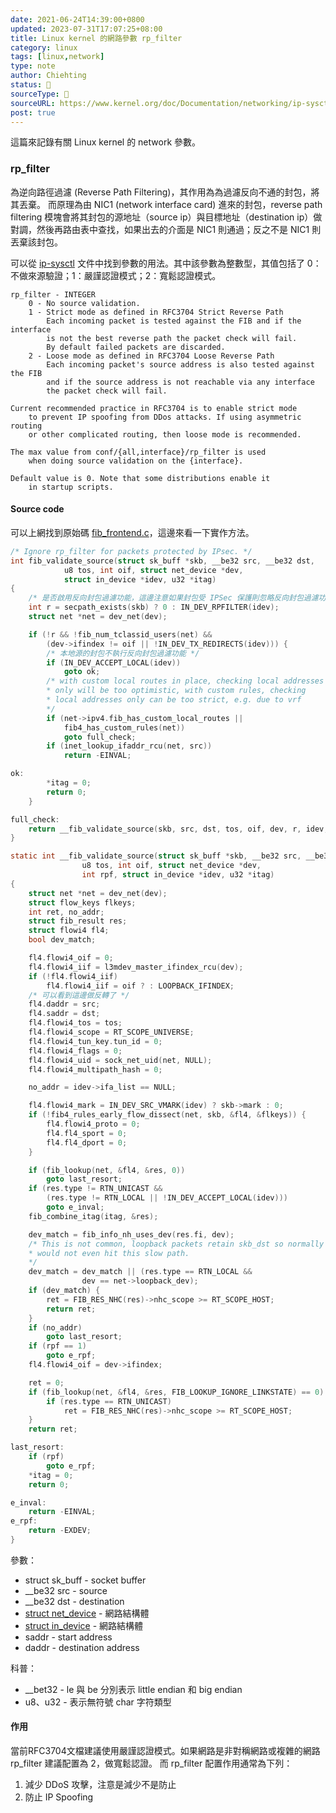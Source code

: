 ```yaml
---
date: 2021-06-24T14:39:00+0800
updated: 2023-07-31T17:07:25+08:00
title: Linux kernel 的網路參數 rp_filter
category: linux
tags: [linux,network]
type: note
author: Chiehting
status: 🌲
sourceType: 📜️
sourceURL: https://www.kernel.org/doc/Documentation/networking/ip-sysctl.txt
post: true
---
```


這篇來記錄有關 Linux kernel 的 network 參數。

<!--more-->

### rp_filter

為逆向路徑過濾 (Reverse Path Filtering)，其作用為為過濾反向不通的封包，將其丟棄。
而原理為由 NIC1 (network interface card) 進來的封包，reverse path filtering 模塊會將其封包的源地址（source ip）與目標地址（destination ip）做對調，然後再路由表中查找，如果出去的介面是 NIC1 則通過；反之不是 NIC1 則丟棄該封包。

可以從 [ip-sysctl](https://www.kernel.org/doc/Documentation/networking/ip-sysctl.txt) 文件中找到參數的用法。其中該參數為整數型，其值包括了 0：不做來源驗證；1：嚴謹認證模式；2：寬鬆認證模式。

    rp_filter - INTEGER
        0 - No source validation.
        1 - Strict mode as defined in RFC3704 Strict Reverse Path
            Each incoming packet is tested against the FIB and if the interface
            is not the best reverse path the packet check will fail.
            By default failed packets are discarded.
        2 - Loose mode as defined in RFC3704 Loose Reverse Path
            Each incoming packet's source address is also tested against the FIB
            and if the source address is not reachable via any interface
            the packet check will fail.

    Current recommended practice in RFC3704 is to enable strict mode
        to prevent IP spoofing from DDos attacks. If using asymmetric routing
        or other complicated routing, then loose mode is recommended.

    The max value from conf/{all,interface}/rp_filter is used
        when doing source validation on the {interface}.

    Default value is 0. Note that some distributions enable it
        in startup scripts.

#### Source code

可以上網找到原始碼 [fib_frontend.c](https://elixir.bootlin.com/linux/latest/source/net/ipv4/fib_frontend.c#L419)，這邊來看一下實作方法。

```c
/* Ignore rp_filter for packets protected by IPsec. */
int fib_validate_source(struct sk_buff *skb, __be32 src, __be32 dst,
            u8 tos, int oif, struct net_device *dev,
            struct in_device *idev, u32 *itag)
{
    /* 是否啟用反向封包過濾功能，這邊注意如果封包受 IPSec 保護則忽略反向封包過濾功能 */
    int r = secpath_exists(skb) ? 0 : IN_DEV_RPFILTER(idev);
    struct net *net = dev_net(dev);

    if (!r && !fib_num_tclassid_users(net) &&
        (dev->ifindex != oif || !IN_DEV_TX_REDIRECTS(idev))) {
        /* 本地源的封包不執行反向封包過濾功能 */
        if (IN_DEV_ACCEPT_LOCAL(idev))
            goto ok;
        /* with custom local routes in place, checking local addresses
        * only will be too optimistic, with custom rules, checking
        * local addresses only can be too strict, e.g. due to vrf
        */
        if (net->ipv4.fib_has_custom_local_routes ||
            fib4_has_custom_rules(net))
            goto full_check;
        if (inet_lookup_ifaddr_rcu(net, src))
            return -EINVAL;

ok:
        *itag = 0;
        return 0;
    }

full_check:
    return __fib_validate_source(skb, src, dst, tos, oif, dev, r, idev, itag);
}
```


```c
static int __fib_validate_source(struct sk_buff *skb, __be32 src, __be32 dst,
                u8 tos, int oif, struct net_device *dev,
                int rpf, struct in_device *idev, u32 *itag)
{
    struct net *net = dev_net(dev);
    struct flow_keys flkeys;
    int ret, no_addr;
    struct fib_result res;
    struct flowi4 fl4;
    bool dev_match;

    fl4.flowi4_oif = 0;
    fl4.flowi4_iif = l3mdev_master_ifindex_rcu(dev);
    if (!fl4.flowi4_iif)
        fl4.flowi4_iif = oif ? : LOOPBACK_IFINDEX;
    /* 可以看到這邊做反轉了 */
    fl4.daddr = src;
    fl4.saddr = dst;
    fl4.flowi4_tos = tos;
    fl4.flowi4_scope = RT_SCOPE_UNIVERSE;
    fl4.flowi4_tun_key.tun_id = 0;
    fl4.flowi4_flags = 0;
    fl4.flowi4_uid = sock_net_uid(net, NULL);
    fl4.flowi4_multipath_hash = 0;

    no_addr = idev->ifa_list == NULL;

    fl4.flowi4_mark = IN_DEV_SRC_VMARK(idev) ? skb->mark : 0;
    if (!fib4_rules_early_flow_dissect(net, skb, &fl4, &flkeys)) {
        fl4.flowi4_proto = 0;
        fl4.fl4_sport = 0;
        fl4.fl4_dport = 0;
    }

    if (fib_lookup(net, &fl4, &res, 0))
        goto last_resort;
    if (res.type != RTN_UNICAST &&
        (res.type != RTN_LOCAL || !IN_DEV_ACCEPT_LOCAL(idev)))
        goto e_inval;
    fib_combine_itag(itag, &res);

    dev_match = fib_info_nh_uses_dev(res.fi, dev);
    /* This is not common, loopback packets retain skb_dst so normally they
    * would not even hit this slow path.
    */
    dev_match = dev_match || (res.type == RTN_LOCAL &&
                dev == net->loopback_dev);
    if (dev_match) {
        ret = FIB_RES_NHC(res)->nhc_scope >= RT_SCOPE_HOST;
        return ret;
    }
    if (no_addr)
        goto last_resort;
    if (rpf == 1)
        goto e_rpf;
    fl4.flowi4_oif = dev->ifindex;

    ret = 0;
    if (fib_lookup(net, &fl4, &res, FIB_LOOKUP_IGNORE_LINKSTATE) == 0) {
        if (res.type == RTN_UNICAST)
            ret = FIB_RES_NHC(res)->nhc_scope >= RT_SCOPE_HOST;
    }
    return ret;

last_resort:
    if (rpf)
        goto e_rpf;
    *itag = 0;
    return 0;

e_inval:
    return -EINVAL;
e_rpf:
    return -EXDEV;
}
```

參數：

* struct sk_buff - socket buffer
* __be32 src - source
* __be32 dst - destination
* [struct net_device](https://elixir.bootlin.com/linux/latest/source/include/linux/netdevice.h#L1853) - 網路結構體
* [struct in_device](https://elixir.bootlin.com/linux/latest/source/include/linux/inetdevice.h#L25) - 網路結構體
* saddr - start address
* daddr - destination address

科普：

* __bet32 - le 與 be 分別表示 little endian 和 big endian
* u8、u32 - 表示無符號 char 字符類型

#### 作用

當前RFC3704文檔建議使用嚴謹認證模式。如果網路是非對稱網路或複雜的網路 rp_filter 建議配置為 2，做寬鬆認證。
而 rp_filter 配置作用通常為下列：

1. 減少 DDoS 攻擊，注意是減少不是防止
1. 防止 IP Spoofing

